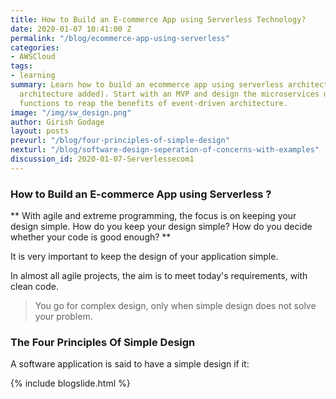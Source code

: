 ```yaml
---
title: How to Build an E-commerce App using Serverless Technology?
date: 2020-01-07 10:41:00 Z
permalink: "/blog/ecommerce-app-using-serverless"
categories:
- AWSCloud
tags:
- learning
summary: Learn how to build an ecommerce app using serverless architecture (reference
  architecture added). Start with an MVP and design the microservices using AWS Lambda
  functions to reap the benefits of event-driven architecture.
image: "/img/sw_design.png"
author: Girish Godage
layout: posts
prevurl: "/blog/four-principles-of-simple-design"
nexturl: "/blog/software-design-seperation-of-concerns-with-examples"
discussion_id: 2020-01-07-Serverlessecom1
---
```


### How to Build an E-commerce App using Serverless ?

 ** With agile and extreme programming, the focus is on keeping your design simple. How do you       keep your design simple? How do you decide whether your code is good enough? **

It is very important to keep the design of your application simple.

In almost all agile projects, the aim is to meet today's requirements, with clean code.

> You go for complex design, only when simple design does not solve your problem.

### The Four Principles Of Simple Design

A software application is said to have a simple design if it:



{% include blogslide.html %}

